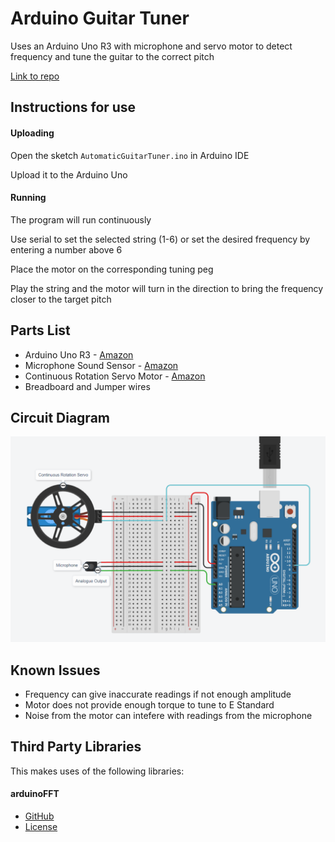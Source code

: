 # Arduino Guitar Tuner
Uses an Arduino Uno R3 with microphone and servo motor to detect frequency and tune the guitar to the correct pitch

[Link to repo](https://github.com/Nathansykes/ArduinoGuitarTuner)

## Instructions for use
#### Uploading
Open the sketch `AutomaticGuitarTuner.ino` in Arduino IDE

Upload it to the Arduino Uno
#### Running
The program will run continuously

Use serial to set the selected string (1-6) or set the desired frequency by entering a number above 6

Place the motor on the corresponding tuning peg

Play the string and the motor will turn in the direction to bring the frequency closer to the target pitch

## Parts List
- Arduino Uno R3 - [Amazon](https://www.amazon.co.uk/dp/B008GRTSV6)
- Microphone Sound Sensor - [Amazon](https://www.amazon.co.uk/dp/B07VPWMVR8)
- Continuous Rotation Servo Motor - [Amazon](https://www.amazon.co.uk/dp/B092VN3MTX)
- Breadboard and Jumper wires

## Circuit Diagram
![Circuit Diagram](https://raw.githubusercontent.com/Nathansykes/ArduinoGuitarTuner/master/CircuitDiagram.png)

## Known Issues
- Frequency can give inaccurate readings if not enough amplitude
- Motor does not provide enough torque to tune to E Standard
- Noise from the motor can intefere with readings from the microphone

## Third Party Libraries
This makes uses of the following libraries: 
#### arduinoFFT 
- [GitHub](https://github.com/kosme/arduinoFFT)  
- [License](https://raw.githubusercontent.com/kosme/arduinoFFT/master/LICENSE)
